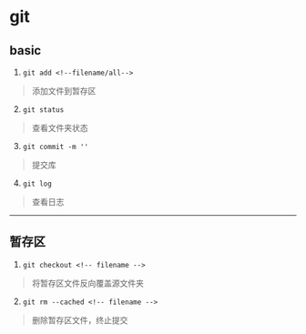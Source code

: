 # git

## basic
1. `git add <!--filename/all-->`
> 添加文件到暂存区
2. `git status `
> 查看文件夹状态
3. `git commit -m ''`
> 提交库
4. `git log`
> 查看日志
---
## 暂存区
1. `git checkout <!-- filename -->`
> 将暂存区文件反向覆盖源文件夹
2. `git rm --cached <!-- filename -->`
> 删除暂存区文件，终止提交
